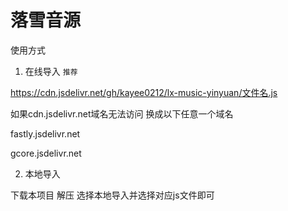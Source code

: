 # 落雪音源
使用方式

1. 在线导入 `推荐`

https://cdn.jsdelivr.net/gh/kayee0212/lx-music-yinyuan/文件名.js

如果cdn.jsdelivr.net域名无法访问 换成以下任意一个域名

fastly.jsdelivr.net

gcore.jsdelivr.net

2. 本地导入

下载本项目 解压 选择本地导入并选择对应js文件即可
